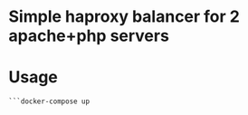# Simple haproxy balancer for 2 apache+php servers

# Usage
```docker-compose build
```docker-compose up